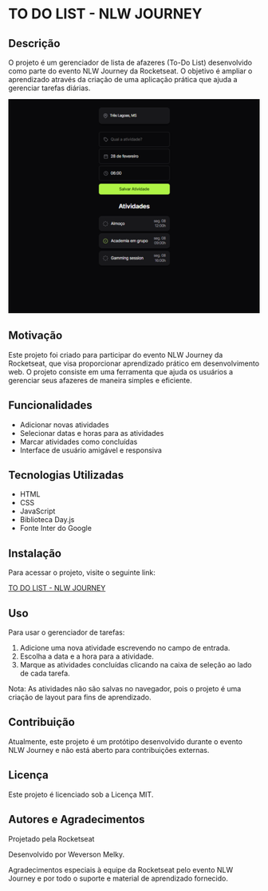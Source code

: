 # TO DO LIST - NLW JOURNEY

## Descrição

O projeto é um gerenciador de lista de afazeres (To-Do List) desenvolvido como parte do evento NLW Journey da Rocketseat. O objetivo é ampliar o aprendizado através da criação de uma aplicação prática que ajuda a gerenciar tarefas diárias.


![Screenshot do Projeto](.readme\image.png)


## Motivação

Este projeto foi criado para participar do evento NLW Journey da Rocketseat, que visa proporcionar aprendizado prático em desenvolvimento web. O projeto consiste em uma ferramenta que ajuda os usuários a gerenciar seus afazeres de maneira simples e eficiente.

## Funcionalidades

- Adicionar novas atividades
- Selecionar datas e horas para as atividades
- Marcar atividades como concluídas
- Interface de usuário amigável e responsiva

## Tecnologias Utilizadas

- HTML
- CSS
- JavaScript
- Biblioteca Day.js
- Fonte Inter do Google

## Instalação

Para acessar o projeto, visite o seguinte link:

[TO DO LIST - NLW JOURNEY](https://weversonmelky.github.io/nlw-journey/)

## Uso

Para usar o gerenciador de tarefas:

1. Adicione uma nova atividade escrevendo no campo de entrada.
2. Escolha a data e a hora para a atividade.
3. Marque as atividades concluídas clicando na caixa de seleção ao lado de cada tarefa.

Nota: As atividades não são salvas no navegador, pois o projeto é uma criação de layout para fins de aprendizado.

## Contribuição

Atualmente, este projeto é um protótipo desenvolvido durante o evento NLW Journey e não está aberto para contribuições externas.

## Licença

Este projeto é licenciado sob a Licença MIT.

## Autores e Agradecimentos

Projetado pela Rocketseat

Desenvolvido por Weverson Melky.

Agradecimentos especiais à equipe da Rocketseat pelo evento NLW Journey e por todo o suporte e material de aprendizado fornecido.
